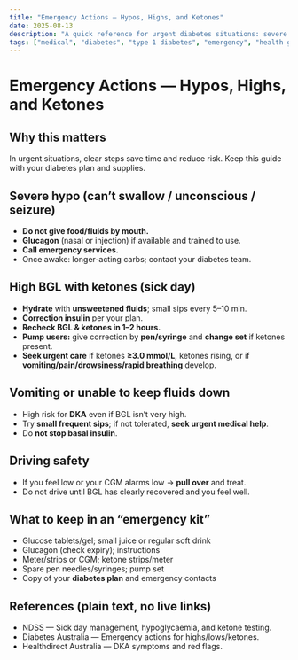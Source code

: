 ```yaml
---
title: "Emergency Actions — Hypos, Highs, and Ketones"
date: 2025-08-13
description: "A quick reference for urgent diabetes situations: severe hypos, high BGL with ketones, vomiting/illness, and when to call an ambulance."
tags: ["medical", "diabetes", "type 1 diabetes", "emergency", "health guides"]
---
```


# Emergency Actions — Hypos, Highs, and Ketones

## Why this matters
In urgent situations, clear steps save time and reduce risk. Keep this guide with your diabetes plan and supplies.

## Severe hypo (can’t swallow / unconscious / seizure)
- **Do not give food/fluids by mouth.**  
- **Glucagon** (nasal or injection) if available and trained to use.  
- **Call emergency services.**  
- Once awake: longer-acting carbs; contact your diabetes team.

## High BGL **with** ketones (sick day)
- **Hydrate** with **unsweetened fluids**; small sips every 5–10 min.  
- **Correction insulin** per your plan.  
- **Recheck BGL & ketones in 1–2 hours.**  
- **Pump users:** give correction by **pen/syringe** and **change set** if ketones present.  
- **Seek urgent care** if ketones **≥3.0 mmol/L**, ketones rising, or if **vomiting/pain/drowsiness/rapid breathing** develop.

## Vomiting or unable to keep fluids down
- High risk for **DKA** even if BGL isn’t very high.  
- Try **small frequent sips**; if not tolerated, **seek urgent medical help**.  
- Do **not stop basal insulin**.

## Driving safety
- If you feel low or your CGM alarms low → **pull over** and treat.  
- Do not drive until BGL has clearly recovered and you feel well.

## What to keep in an “emergency kit”
- Glucose tablets/gel; small juice or regular soft drink  
- Glucagon (check expiry); instructions  
- Meter/strips or CGM; ketone strips/meter  
- Spare pen needles/syringes; pump set  
- Copy of your **diabetes plan** and emergency contacts

## References (plain text, no live links)
- NDSS — Sick day management, hypoglycaemia, and ketone testing.  
- Diabetes Australia — Emergency actions for highs/lows/ketones.  
- Healthdirect Australia — DKA symptoms and red flags.
